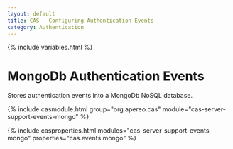 ```yaml
---
layout: default
title: CAS - Configuring Authentication Events
category: Authentication
---
```

{% include variables.html %}

# MongoDb Authentication Events

Stores authentication events into a MongoDb NoSQL database.

{% include casmodule.html group="org.apereo.cas" module="cas-server-support-events-mongo" %}

{% include casproperties.html
modules="cas-server-support-events-mongo"
properties="cas.events.mongo" %}

